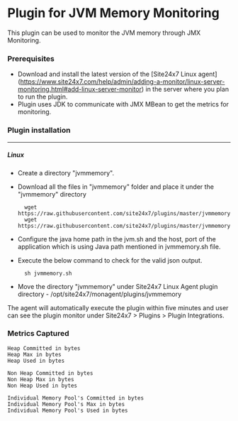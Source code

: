 
Plugin for JVM Memory Monitoring
================================

This plugin can be used to monitor the JVM memory through JMX Monitoring.

### Prerequisites

- Download and install the latest version of the [Site24x7 Linux agent] (https://www.site24x7.com/help/admin/adding-a-monitor/linux-server-monitoring.html#add-linux-server-monitor) in the server where you plan to run the plugin. 
- Plugin uses JDK to communicate with JMX MBean to get the metrics for monitoring.

### Plugin installation
---
##### Linux 

- Create a directory "jvmmemory".

- Download all the files in "jvmmemory" folder and place it under the "jvmmemory" directory

	    wget https://raw.githubusercontent.com/site24x7/plugins/master/jvmmemory/jvmmemory.sh
	    wget https://raw.githubusercontent.com/site24x7/plugins/master/jvmmemory/JVMMemoryMonitoring.java
        
- Configure the java home path in the jvm.sh and the host, port of the application which is using Java path mentioned in jvmmemory.sh file.

- Execute the below command to check for the valid json output.  

		sh jvmmemory.sh
		
- Move the directory "jvmmemory" under Site24x7 Linux Agent plugin directory - /opt/site24x7/monagent/plugins/jvmmemory

The agent will automatically execute the plugin within five minutes and user can see the plugin monitor under Site24x7 > Plugins > Plugin Integrations.


### Metrics Captured
    Heap Committed in bytes
    Heap Max in bytes
    Heap Used in bytes

    Non Heap Committed in bytes
    Non Heap Max in bytes
    Non Heap Used in bytes

    Individual Memory Pool's Committed in bytes
    Individual Memory Pool's Max in bytes
    Individual Memory Pool's Used in bytes
